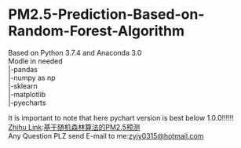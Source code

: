 # PM2.5-Prediction-Based-on-Random-Forest-Algorithm
Based on Python 3.7.4 and Anaconda 3.0  
Modle in needed  
|-pandas  
|-numpy as np   
|-sklearn  
|-matplotlib  
|-pyecharts  

It is important to note that here pychart version is best below 1.0.0!!!!!!  
<a href = "https://www.zhihu.com/">Zhihu Link</a>:<a href="https://zhuanlan.zhihu.com/p/83220850">基于随机森林算法的PM2.5预测</a>  
Any Question PLZ send E-mail to me:zyjy0315@hotmail.com
